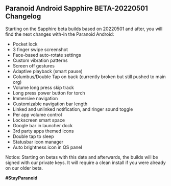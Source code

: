 ## Paranoid Android Sapphire BETA-20220501 Changelog

Starting on the Sapphire beta builds based on 20220501 and after, you will find the next changes with-in the Paranoid Android:

 - Pocket lock
 - 3 finger swipe screenshot
 - Face-based auto-rotate settings
 - Custom vibration patterns
 - Screen off gestures
 - Adaptive playback (smart pause)
 - Columbus/Double Tap on back (currently broken but still pushed to main org)
 - Volume long press skip track
 - Long press power button for torch
 - Immersive navigation
 - Customizable navigation bar length
 - Linked and unlinked notification, and ringer sound toggle
 - Per app volume control
 - Lockscreen smart space
 - Google bar in launcher dock
 - 3rd party apps themed icons
 - Double tap to sleep
 - Statusbar icon manager
 - Auto brightness icon in QS panel

Notice: Starting on betas with this date and afterwards, the builds will be signed with our private keys. It will
require a clean install if you were already on our older beta.

**#StayParanoid**
